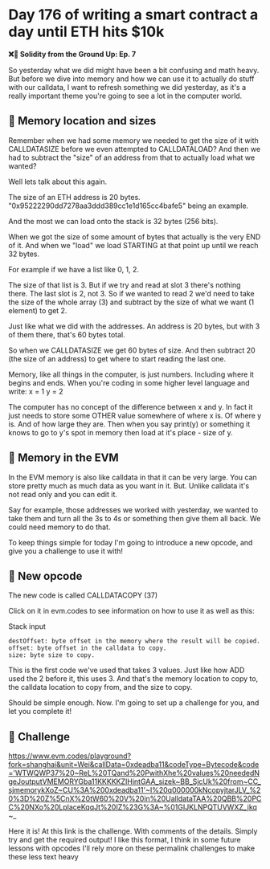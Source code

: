 # Day 176 of writing a smart contract a day until ETH hits $10k

**❌🦜 Solidity from the Ground Up:  Ep. 7**

So yesterday what we did might have been a bit confusing and math heavy. But before we dive into memory and how we can use it to actually do stuff with our calldata, I want to refresh something we did yesterday, as it's a really important theme you're going to see a lot in the computer world.

## 📏 Memory location and sizes

Remember when we had some memory we needed to get the size of it with CALLDATASIZE before we even attempted to CALLDATALOAD? And then we had to subtract the "size" of an address from that to actually load what we wanted?

Well lets talk about this again.

The size of an ETH address is 20 bytes.
"0x95222290dd7278aa3ddd389cc1e1d165cc4bafe5" being an example.

And the most we can load onto the stack is 32 bytes (256 bits).

When we got the size of some amount of bytes that actually is the very END of it. And when we "load" we load STARTING at that point up until we reach 32 bytes.

For example if we have a list like
0, 1, 2.

The size of that list is 3. But if we try and read at slot 3 there's nothing there. The last slot is 2, not 3. So if we wanted to read 2 we'd need to take the size of the whole array (3) and subtract by the size of what we want (1 element) to get 2.

Just like what we did with the addresses. An address is 20 bytes, but with 3 of them there, that's 60 bytes total. 

So when we CALLDATASIZE we get 60 bytes of size. And then subtract 20 (the size of an address) to get where to start reading the last one. 

Memory, like all things in the computer, is just numbers. Including where it begins and ends. When you're coding in some higher level language and write:
x = 1
y = 2

The computer has no concept of the difference between x and y. In fact it just needs to store some OTHER value somewhere of where x is. Of where y is. And of how large they are. Then when you say
print(y) or something it knows to go to y's spot in memory then load at it's place - size of y.

## 📂 Memory in the EVM
In the EVM memory is also like calldata in that it can be very large. You can store pretty much as much data as you want in it. But. Unlike calldata it's not read only and you can edit it.

Say for example, those addresses we worked with yesterday, we wanted to take them and turn all the 3s to 4s or something then give them all back. We could need memory to do that.

To keep things simple for today I'm going to introduce a new opcode, and give you a challenge to use it with!

## 🎉 New opcode
The new code is called CALLDATACOPY (37)

Click on it in evm.codes to see information on how to use it as well as this:

Stack input

    destOffset: byte offset in the memory where the result will be copied.
    offset: byte offset in the calldata to copy.
    size: byte size to copy.

This is the first code we've used that takes 3 values. Just like how ADD used the 2 before it, this uses 3. And that's the memory location to copy to, the calldata location to copy from, and the size to copy.

Should be simple enough. Now. I'm going to set up a challenge for you, and let you complete it!

## 💪 Challenge
https://www.evm.codes/playground?fork=shanghai&unit=Wei&callData=0xdeadba11&codeType=Bytecode&code='WTWQWP37%20~ReL%20TQand%20PwithXhe%20values%20neededNgeJoutputVMEMORYGba11KKKKKZIHintGAA_sizek~BB_SjcUk%20from~CC_sjmemorykXoZ~CU%3A%200xdeadba11'~I%20q000000kNcopyjtarJLV_%20%3D%20Z%5CnX%20tW60%20V%20in%20UalldataTAA%20QBB%20PCC%20NXo%20LplaceKqqJt%20IZ%23G%3A~%01GIJKLNPQTUVWXZ_jkq~_

Here it is! At this link is the challenge. With comments of the details. Simply try and get the required output!
I like this format, I think in some future lessons with opcodes I'll rely more on these permalink challenges to make these less text heavy